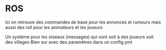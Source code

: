 # ROS

Ici on retrouve des commandes de base pour les annonces et rumeurs
mais aussi des roll pour les animateurs et les joueurs

Un système pour les oiseaux (messages) qui vont soit à des joueurs soit des villages
Bien sur avec des paramètres dans un config.yml
